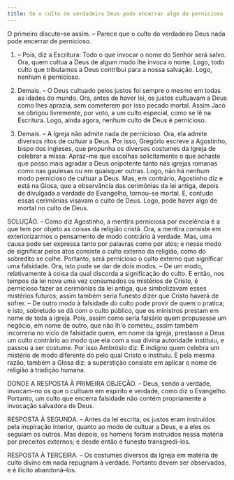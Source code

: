 ```yaml
---
title: Se o culto do verdadeiro Deus pode encerrar algo de pernicioso
---
```


O primeiro discute–se assim. – Parece que o culto do verdadeiro Deus nada pode encerrar de pernicioso.  

1. – Pois, diz a Escritura: Todo o que invocar o nome do Senhor será salvo. Ora, quem cultua a Deus de algum modo lhe invoca o nome. Logo, todo culto que tributamos a Deus contribui para a nossa salvação. Logo, nenhum é pernicioso.  

2. Demais. – O Deus cultuado pelos justos foi sempre o mesmo em todas as idades do mundo. Ora, antes de haver lei, os justos cultuavam a Deus como lhes aprazia, sem cometerem por isso pecado mortal. Assim Jacó se obrigou livremente, por voto, a um culto especial, como se lê na Escritura. Logo, ainda agora, nenhum culto de Deus é pernicioso.  

3. Demais. – A Igreja não admite nada de pernicioso. Ora, ela admite diversos ritos de cultuar a Deus. Por isso, Gregório escreve a Agostinho, bispo dos ingleses, que propunha os diversos costumes da Igreja de celebrar a missa: Apraz–me que escolhas solicitamente o que achaste que posso mais agradar a Deus onipotente tanto nas igrejas romanas como nas gaulesas ou em quaisquer outras. Logo, não há nenhum modo pernicioso de cultuar a Deus.  Mas, em contrário, Agostinho diz e está na Glosa, que a observância das cerimônias da lei antiga, depois de divulgada a verdade do Evangelho, tornou–se mortal. E, contudo essas cerimônias visavam o culto de Deus. Logo, pode haver algo de mortal no culto de Deus.  

SOLUÇÃO. – Como diz Agostinho, a mentira perniciosa por excelência é a que tem por objeto as coisas da religião cristã. Ora, a mentira consiste em exteriorizarmos o pensamento de modo contrário à verdade. Mas, uma causa pode ser expressa tanto por palavras como por atos; e nesse modo de significar pelos atos consiste o culto externo da religião, como do sobredito se colhe. Portanto, será pernicioso o culto externo que significar uma falsidade. Ora, isto pode se dar de dois modos. – De um modo, relativamente à coisa da qual discorda a significação do culto. E então, nos tempos da lei nova uma vez consumados os mistérios de Cristo, é pernicioso fazer as cerimónias da lei antiga, que simbolizavam esses mistérios futuros; assim também seria funesto dizer que Cristo haverá de sofrer. – De outro modo à falsidade do culto pode provir de quem o pratica; e isto, sobretudo se dá com o culto público, que os ministros prestam em nome de toda a igreja. Pois, assim como seria falsário quem propusesse um negócio, em nome de outro, que não lh'o cometeu, assim também incorreria no vício de falsidade quem, em nome da Igreja, prestasse a Deus um culto contrário ao modo que ela com a sua divina autoridade instituiu, e passou a ser costume. Por isso Ambrósio diz: É indigno quem celebra um mistério de modo diferente do pelo qual Cristo o instituiu. E pela mesma razão, também a Glosa diz: a superstição consiste em aplicar o nome de religião à tradição humana. 

DONDE A RESPOSTA À PRIMEIRA OBJEÇÃO. – Deus, sendo a verdade, invocam–no os que o cultuam em espírito e verdade, como diz o Evangelho. Portanto, um culto que encerra falsidade não contém propriamente a invocação salvadora de Deus.  

RESPOSTA À SEGUNDA. – Antes da lei escrita, os justos eram instruídos pela inspiração interior, quanto ao modo de cultuar a Deus, e a eles os seguiam os outros. Mas depois, os homens foram instruídos nessa matéria por preceitos externos; e desde então é funesto transgredi–los.  

RESPOSTA À TERCEIRA. – Os costumes diversos da Igreja em matéria de culto divino em nada repugnam à verdade. Portanto devem ser observados, e é ilícito abandoná–los.